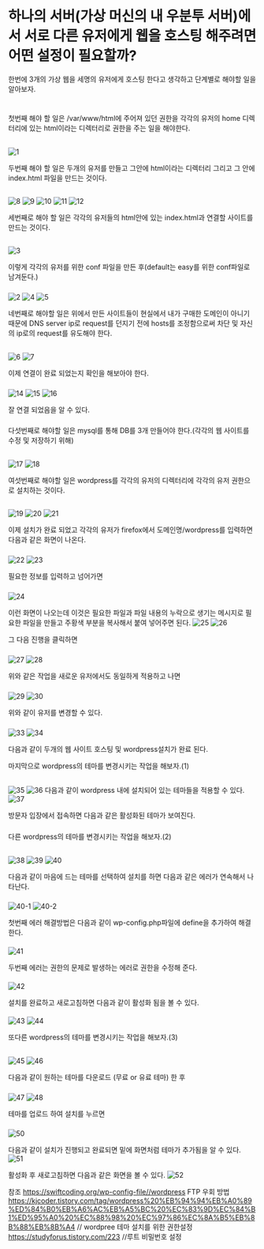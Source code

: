 하나의 서버(가상 머신의 내 우분투 서버)에서 서로 다른 유저에게 웹을 호스팅 해주려면 어떤 설정이 필요할까?
====
한번에 3개의 가상 웹을 세명의 유저에게 호스팅 한다고 생각하고 단계별로 해야할 일을 알아보자.
#
첫번째 해야 할 일은 /var/www/html에 주어져 있던 권한을 각각의 유저의 home 디렉터리에 있는 html이라는 디렉터리로 권한을 주는 일을 해야한다.
##
![1](https://user-images.githubusercontent.com/49421109/57582375-04f29500-74ff-11e9-81b2-18b16a5b6f66.JPG)

두번째 해야 할 일은 두개의 유저를 만들고 그안에 html이라는 디렉터리 그리고 그 안에 index.html 파일을 만드는 것이다.
##
![8](https://user-images.githubusercontent.com/49421109/57582466-230cc500-7500-11e9-98b4-cebbc6ece997.JPG)
![9](https://user-images.githubusercontent.com/49421109/57582473-3ae44900-7500-11e9-8ccf-2e934c53562c.JPG)
![10](https://user-images.githubusercontent.com/49421109/57582474-3d46a300-7500-11e9-82a0-6951e5e49092.JPG)
![11](https://user-images.githubusercontent.com/49421109/57582475-4172c080-7500-11e9-8536-d6bef98ce595.JPG)
![12](https://user-images.githubusercontent.com/49421109/57582476-433c8400-7500-11e9-8a48-32323a24a477.JPG)

세번째로 해야 할 일은 각각의 유저들의 html안에 있는 index.html과 연결할 사이트를 만드는 것이다.
##
![3](https://user-images.githubusercontent.com/49421109/57582496-8696f280-7500-11e9-8a77-a75e9183b11a.JPG)

이렇게 각각의 유저를 위한 conf 파일을 만든 후(default는 easy를 위한 conf파일로 남겨둔다.)
###
![2](https://user-images.githubusercontent.com/49421109/57582516-b34b0a00-7500-11e9-9ef2-5f888eee316f.JPG)
![4](https://user-images.githubusercontent.com/49421109/57582517-b514cd80-7500-11e9-9614-c68bbb8cf7ef.JPG)
![5](https://user-images.githubusercontent.com/49421109/57582518-b6de9100-7500-11e9-9f69-12e41782b21d.JPG)

네번째로 해야할 일은  위에서 만든 사이트들이 현실에서 내가 구매한 도메인이 아니기 때문에 DNS server ip로 request를 던지기 전에 hosts를 조정함으로써 차단 및 자신의 ip로의 request를 유도해야 한다.
##
![6](https://user-images.githubusercontent.com/49421109/57582567-3f5d3180-7501-11e9-8c0f-a26576ed0ef3.JPG)
![7](https://user-images.githubusercontent.com/49421109/57582571-5439c500-7501-11e9-8408-a1c3b34be17c.JPG)

이제 연결이 완료 되었는지 확인을 해보아야 한다.
###
![14](https://user-images.githubusercontent.com/49421109/57582578-60be1d80-7501-11e9-865c-f192b5bf1db5.JPG)
![15](https://user-images.githubusercontent.com/49421109/57582579-6156b400-7501-11e9-9692-d09890fda823.JPG)
![16](https://user-images.githubusercontent.com/49421109/57582582-6451a480-7501-11e9-94cb-a109e44c2ac9.JPG)

잘 연결 되었음을 알 수 있다.
###

다섯번째로 해야할 일은 mysql를 통해 DB를 3개 만들어야 한다.(각각의 웹 사이트를 수정 및 저장하기 위해)
##
![17](https://user-images.githubusercontent.com/49421109/57582596-9d8a1480-7501-11e9-844e-abae941a0c2b.JPG)
![18](https://user-images.githubusercontent.com/49421109/57582600-aaa70380-7501-11e9-8256-fef3f648013a.JPG)

여섯번째로 해야할 일은 wordpress를 각각의 유저의 디렉터리에 각각의 유저 권한으로 설치하는 것이다.
##
![19](https://user-images.githubusercontent.com/49421109/57582681-b2b37300-7502-11e9-82fb-f7c29fd48111.JPG)
![20](https://user-images.githubusercontent.com/49421109/57582686-bd6e0800-7502-11e9-823c-b9e319ba161f.jpg)
![21](https://user-images.githubusercontent.com/49421109/57582689-c068f880-7502-11e9-9539-f72d8d9e5155.JPG)

이제 설치가 완료 되었고 각각의 유저가 firefox에서 도메인명/wordpress를 입력하면 다음과 같은 화면이 나온다.
###
![22](https://user-images.githubusercontent.com/49421109/57582700-d7a7e600-7502-11e9-8018-ea8614333c35.JPG)
![23](https://user-images.githubusercontent.com/49421109/57582719-01f9a380-7503-11e9-9687-c3392f4ca2c7.JPG)

필요한 정보를 입력하고 넘어가면
###
![24](https://user-images.githubusercontent.com/49421109/57582706-df678a80-7502-11e9-9ff6-7169c7d7749b.JPG)

이런 화면이 나오는데 이것은 필요한 파일과 파일 내용의 누락으로 생기는 메시지로 필요한 파일을 만들고 주황색 부분을 복사해서 붙여 넣어주면 된다.
![25](https://user-images.githubusercontent.com/49421109/57582721-0a51de80-7503-11e9-9b9c-799017f4275d.JPG)
![26](https://user-images.githubusercontent.com/49421109/57582722-0aea7500-7503-11e9-8c72-fec2ffc0bdae.JPG)

그 다음 진행을 클릭하면
###
![27](https://user-images.githubusercontent.com/49421109/57582727-15a50a00-7503-11e9-8925-a15fbe546f5d.JPG)
![28](https://user-images.githubusercontent.com/49421109/57582733-31101500-7503-11e9-8df1-810caf5675e7.JPG)

위와 같은 작업을 새로운 유저에서도 동일하게 적용하고 나면
###
![29](https://user-images.githubusercontent.com/49421109/57582786-e773fa00-7503-11e9-9302-b3edcdc3f06e.jpg)
![30](https://user-images.githubusercontent.com/49421109/57582787-e80c9080-7503-11e9-8a65-024698aef5be.JPG)

위와 같이 유저를 변경할 수 있다.
###
![33](https://user-images.githubusercontent.com/49421109/57582738-49802f80-7503-11e9-9370-8160583325a9.JPG)
![34](https://user-images.githubusercontent.com/49421109/57582739-4a18c600-7503-11e9-885b-e34a22ba82aa.JPG)

다음과 같이 두개의 웹 사이트 호스팅 및 wordpress설치가 완료 된다.

마지막으로 wordpress의 테마를 변경시키는 작업을 해보자.(1)
##
![35](https://user-images.githubusercontent.com/49421109/57582744-76ccdd80-7503-11e9-96eb-f20963333176.JPG)
![36](https://user-images.githubusercontent.com/49421109/57582745-77657400-7503-11e9-8369-f32f8546fb0b.JPG)
다음과 같이 wordpress 내에 설치되어 있는 테마들을 적용할 수 있다.
![37](https://user-images.githubusercontent.com/49421109/57582793-0f635d80-7504-11e9-894e-7c445272b628.JPG)

방문자 입장에서 접속하면 다음과 같은 활성화된 테마가 보여진다.
###

다른 wordpress의 테마를 변경시키는 작업을 해보자.(2)
##
![38](https://user-images.githubusercontent.com/49421109/57583556-7553e300-750c-11e9-99cb-9583633a4ec1.JPG)
![39](https://user-images.githubusercontent.com/49421109/57583558-771da680-750c-11e9-8ba8-43571413d3a8.JPG)
![40](https://user-images.githubusercontent.com/49421109/57583559-7ab12d80-750c-11e9-88d9-38565e4f7105.JPG)

다음과 같이 마음에 드는 테마를 선택하여 설치를 하면 다음과 같은 에러가 연속해서 나타난다.
###
![40-1](https://user-images.githubusercontent.com/49421109/57583567-94527500-750c-11e9-9a8b-dce0880215a8.JPG)
![40-2](https://user-images.githubusercontent.com/49421109/57583571-96b4cf00-750c-11e9-9033-782a1d638ef8.JPG)

첫번째 에러 해결방법은 다음과 같이 wp-config.php파일에 define을 추가하여 해결한다.
####
![41](https://user-images.githubusercontent.com/49421109/57583580-a502eb00-750c-11e9-9b1c-4a2c1b258e29.JPG)

두번째 에러는 권한의 문제로 발생하는 에러로 권한을 수정해 준다.
####
![42](https://user-images.githubusercontent.com/49421109/57583586-bfd55f80-750c-11e9-81bc-63d0a1c5d7e9.JPG)

설치를 완료하고 새로고침하면 다음과 같이 활성화 됨을 볼 수 있다.
####
![43](https://user-images.githubusercontent.com/49421109/57583597-e1cee200-750c-11e9-9b4c-2efbfede5b4d.JPG)
![44](https://user-images.githubusercontent.com/49421109/57583596-e0051e80-750c-11e9-8ec6-cf061a5daf3b.JPG)

또다른 wordpress의 테마를 변경시키는 작업을 해보자.(3)
##
![45](https://user-images.githubusercontent.com/49421109/57583601-f7440c00-750c-11e9-81af-2ea17383c025.JPG)
![46](https://user-images.githubusercontent.com/49421109/57583603-fb702980-750c-11e9-8d29-69463c83d11f.JPG)

다음과 같이 원하는 테마를 다운로드 (무료 or 유료 테마) 한 후
###
![47](https://user-images.githubusercontent.com/49421109/57583613-0e82f980-750d-11e9-8fba-5ed95a6b035a.JPG)
![48](https://user-images.githubusercontent.com/49421109/57583616-117dea00-750d-11e9-8d9b-6b6e2472aab4.JPG)

테마를 업로드 하여 설치를 누르면
###
![50](https://user-images.githubusercontent.com/49421109/57583626-2195c980-750d-11e9-9389-0675b24ae7ac.JPG)

다음과 같이 설치가 진행되고 완료되면 밑에 화면처럼 테마가 추가됨을 알 수 있다.
![51](https://user-images.githubusercontent.com/49421109/57583636-2fe3e580-750d-11e9-86c4-b207d9906128.JPG)

활성화 후 새로고침하면 다음과 같은 화면을 볼 수 있다.
![52](https://user-images.githubusercontent.com/49421109/57583637-31151280-750d-11e9-87e1-502233c63c84.JPG)



참조
https://swiftcoding.org/wp-config-file//wordpress FTP 우회 방법
https://kjcoder.tistory.com/tag/wordpress%20%EB%94%94%EB%A0%89%ED%84%B0%EB%A6%AC%EB%A5%BC%20%EC%83%9D%EC%84%B1%ED%95%A0%20%EC%88%98%20%EC%97%86%EC%8A%B5%EB%8B%88%EB%8B%A4 // wordpree 테마 설치를 위한 권한설정
https://studyforus.tistory.com/223 //루트 비밀번호 설정
